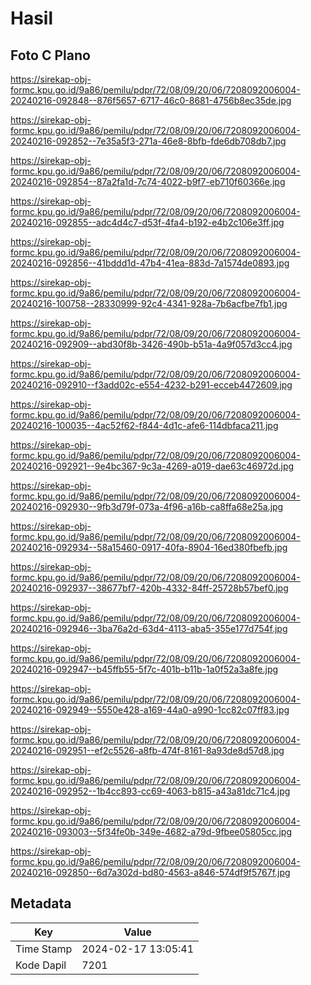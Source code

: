 # Hasil

## Foto C Plano

https://sirekap-obj-formc.kpu.go.id/9a86/pemilu/pdpr/72/08/09/20/06/7208092006004-20240216-092848--876f5657-6717-46c0-8681-4756b8ec35de.jpg

https://sirekap-obj-formc.kpu.go.id/9a86/pemilu/pdpr/72/08/09/20/06/7208092006004-20240216-092852--7e35a5f3-271a-46e8-8bfb-fde6db708db7.jpg

https://sirekap-obj-formc.kpu.go.id/9a86/pemilu/pdpr/72/08/09/20/06/7208092006004-20240216-092854--87a2fa1d-7c74-4022-b9f7-eb710f60366e.jpg

https://sirekap-obj-formc.kpu.go.id/9a86/pemilu/pdpr/72/08/09/20/06/7208092006004-20240216-092855--adc4d4c7-d53f-4fa4-b192-e4b2c106e3ff.jpg

https://sirekap-obj-formc.kpu.go.id/9a86/pemilu/pdpr/72/08/09/20/06/7208092006004-20240216-092856--41bddd1d-47b4-41ea-883d-7a1574de0893.jpg

https://sirekap-obj-formc.kpu.go.id/9a86/pemilu/pdpr/72/08/09/20/06/7208092006004-20240216-100758--28330999-92c4-4341-928a-7b6acfbe7fb1.jpg

https://sirekap-obj-formc.kpu.go.id/9a86/pemilu/pdpr/72/08/09/20/06/7208092006004-20240216-092909--abd30f8b-3426-490b-b51a-4a9f057d3cc4.jpg

https://sirekap-obj-formc.kpu.go.id/9a86/pemilu/pdpr/72/08/09/20/06/7208092006004-20240216-092910--f3add02c-e554-4232-b291-ecceb4472609.jpg

https://sirekap-obj-formc.kpu.go.id/9a86/pemilu/pdpr/72/08/09/20/06/7208092006004-20240216-100035--4ac52f62-f844-4d1c-afe6-114dbfaca211.jpg

https://sirekap-obj-formc.kpu.go.id/9a86/pemilu/pdpr/72/08/09/20/06/7208092006004-20240216-092921--9e4bc367-9c3a-4269-a019-dae63c46972d.jpg

https://sirekap-obj-formc.kpu.go.id/9a86/pemilu/pdpr/72/08/09/20/06/7208092006004-20240216-092930--9fb3d79f-073a-4f96-a16b-ca8ffa68e25a.jpg

https://sirekap-obj-formc.kpu.go.id/9a86/pemilu/pdpr/72/08/09/20/06/7208092006004-20240216-092934--58a15460-0917-40fa-8904-16ed380fbefb.jpg

https://sirekap-obj-formc.kpu.go.id/9a86/pemilu/pdpr/72/08/09/20/06/7208092006004-20240216-092937--38677bf7-420b-4332-84ff-25728b57bef0.jpg

https://sirekap-obj-formc.kpu.go.id/9a86/pemilu/pdpr/72/08/09/20/06/7208092006004-20240216-092946--3ba76a2d-63d4-4113-aba5-355e177d754f.jpg

https://sirekap-obj-formc.kpu.go.id/9a86/pemilu/pdpr/72/08/09/20/06/7208092006004-20240216-092947--b45ffb55-5f7c-401b-b11b-1a0f52a3a8fe.jpg

https://sirekap-obj-formc.kpu.go.id/9a86/pemilu/pdpr/72/08/09/20/06/7208092006004-20240216-092949--5550e428-a169-44a0-a990-1cc82c07ff83.jpg

https://sirekap-obj-formc.kpu.go.id/9a86/pemilu/pdpr/72/08/09/20/06/7208092006004-20240216-092951--ef2c5526-a8fb-474f-8161-8a93de8d57d8.jpg

https://sirekap-obj-formc.kpu.go.id/9a86/pemilu/pdpr/72/08/09/20/06/7208092006004-20240216-092952--1b4cc893-cc69-4063-b815-a43a81dc71c4.jpg

https://sirekap-obj-formc.kpu.go.id/9a86/pemilu/pdpr/72/08/09/20/06/7208092006004-20240216-093003--5f34fe0b-349e-4682-a79d-9fbee05805cc.jpg

https://sirekap-obj-formc.kpu.go.id/9a86/pemilu/pdpr/72/08/09/20/06/7208092006004-20240216-092850--6d7a302d-bd80-4563-a846-574df9f5767f.jpg


## Metadata

| Key        | Value               |
| ---------- | ------------------- |
| Time Stamp | 2024-02-17 13:05:41 |
| Kode Dapil | 7201                |



